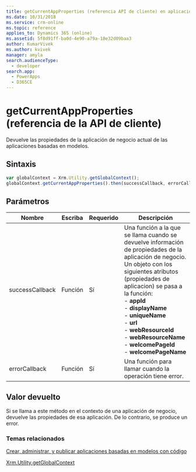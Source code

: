 ```yaml
---
title: getCurrentAppProperties (referencia API de cliente) en aplicaciones basadas en modelos | Microsoft Docs
ms.date: 10/31/2018
ms.service: crm-online
ms.topic: reference
applies_to: Dynamics 365 (online)
ms.assetid: 5f8d91ff-ba0d-4e90-a79a-18e32d09baa3
author: KumarVivek
ms.author: kvivek
manager: amyla
search.audienceType:
  - developer
search.app:
  - PowerApps
  - D365CE
---
```

# <a name="getcurrentappproperties-client-api-reference"></a>getCurrentAppProperties (referencia de la API de cliente)



Devuelve las propiedades de la aplicación de negocio actual de las aplicaciones basadas en modelos.

## <a name="syntax"></a>Sintaxis

```JavaScript
var globalContext = Xrm.Utility.getGlobalContext();
globalContext.getCurrentAppProperties().then(successCallback, errorCallback);
``` 

## <a name="parameters"></a>Parámetros

|Nombre |Escriba |Requerido |Descripción |
|---|---|---|---|
|successCallback |Función |Sí |Una función a la que se llama cuando se devuelve información de propiedades de la aplicación de negocio. Un objeto con los siguientes atributos (propiedades de aplicacion) se pasa a la función:<br/>- **appId**<br/>- **displayName**<br/>- **uniqueName**<br/>- **url**<br/>- **webResourceId**<br/>- **webResourceName**<br/>- **welcomePageId**<br/>- **welcomePageName**|
|errorCallback |Función |Sí |Una función para llamar cuando la operación tiene error.  |

## <a name="return-value"></a>Valor devuelto

Si se llama a este método en el contexto de una aplicación de negocio, devuelve las propiedades de esa aplicación. De lo contrario, se produce un error.

### <a name="related-topics"></a>Temas relacionados

[Crear, administrar, y publicar aplicaciones basadas en modelos con código](../../../../create-manage-model-driven-apps-using-code.md)

[Xrm.Utility.getGlobalContext](../getGlobalContext.md) 



